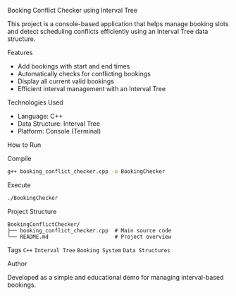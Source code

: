 Booking Conflict Checker using Interval Tree 

This project is a console-based application that helps manage booking slots and detect scheduling conflicts efficiently using an Interval Tree data structure.

 Features
- Add bookings with start and end times
- Automatically checks for conflicting bookings
- Display all current valid bookings
- Efficient interval management with an Interval Tree

 Technologies Used
- Language: C++
- Data Structure: Interval Tree
- Platform: Console (Terminal)

How to Run

 Compile
```bash
g++ booking_conflict_checker.cpp -o BookingChecker
```

 Execute
```bash
./BookingChecker
```


 Project Structure
```
BookingConflictChecker/
├── booking_conflict_checker.cpp  # Main source code
└── README.md                     # Project overview
```

Tags
`C++` `Interval Tree` `Booking System` `Data Structures`

Author

Developed as a simple and educational demo for managing interval-based bookings.


